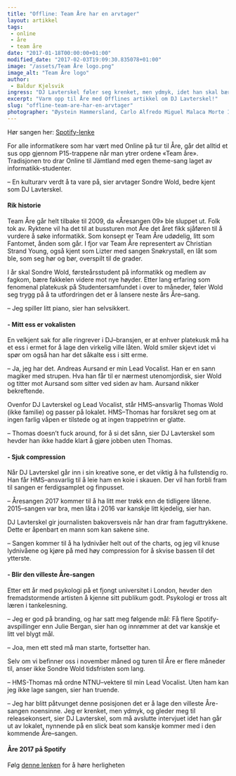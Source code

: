 ```yaml
---
title: "Offline: Team Åre har en arvtager"
layout: artikkel
tags: 
 - online
 - åre
 - team åre
date: "2017-01-18T00:00:00+01:00"
modified_date: "2017-02-03T19:09:30.835078+01:00"
image: "/assets/Team Åre logo.png"
image_alt: "Team Åre logo"
author:
 - Baldur Kjelsvik
ingress: "DJ Lavterskel føler seg krenket, men ydmyk, idet han skal bære Onlines viktigste kulturarv videre mot nyåret."
excerpt: "Varm opp til Åre med Offlines artikkel om DJ Lavterskel!"
slug: "offline-team-are-har-en-arvtager"
photographer: "Øystein Hammersland, Carlo Alfredo Miguel Malaca Morte III"
---
```

Hør sangen her: [Spotify-lenke](https://open.spotify.com/track/1FKYq1DN4DnHqLtdTF1xLf)

For alle informatikere som har vært med Online på tur til Åre, går det alltid et sus opp gjennom P15-trappene når man ytrer ordene «Team åre». Tradisjonen tro drar Online til Jämtland med egen theme-sang laget av informatikk-studenter.

– En kulturarv verdt å ta vare på, sier arvtager Sondre Wold, bedre kjent som DJ Lavterskel.

#### Rik historie

Team Åre går helt tilbake til 2009, da «Åresangen 09» ble sluppet ut. Folk tok av. Ryktene vil ha det til at bussturen mot Åre det året fikk sjåføren til å vurdere å søke informatikk. Som konsept er Team Åre udødelig, litt som Fantomet, ånden som går. I fjor var Team Åre representert av Christian Strand Young, også kjent som Lizter med sangen Snøkrystall, en låt som ble, som seg hør og bør, overspilt til de grader.

I år skal Sondre Wold, førsteårsstudent på informatikk og medlem av fagkom, bære fakkelen videre mot nye høyder. Etter lang erfaring som fenomenal platekusk på Studentersamfundet i over to måneder, føler Wold seg trygg på å ta utfordringen det er å lansere neste års Åre–sang.

– Jeg spiller litt piano, sier han selvsikkert.

#### - Mitt ess er vokalisten

En velkjent sak for alle ringrever i DJ–bransjen, er at enhver platekusk må ha et ess i ermet for å lage den virkelig ville låten. Wold smiler skjevt idet vi spør om også han har det såkalte ess i sitt erme.

– Ja, jeg har det. Andreas Aursand er min Lead Vocalist. Han er en sann magiker med strupen. Hva han får til er nærmest utenomjordisk, sier Wold og titter mot Aursand som sitter ved siden av ham. Aursand nikker bekreftende.

Ovenfor DJ Lavterskel og Lead Vocalist, står HMS–ansvarlig Thomas Wold (ikke familie) og passer på lokalet. HMS–Thomas har forsikret seg om at ingen farlig våpen er tilstede og at ingen trappetrinn er glatte.

– Thomas doesn’t fuck around, for å si det sånn, sier DJ Lavterskel som hevder han ikke hadde klart å gjøre jobben uten Thomas.

#### - Sjuk compression

Når DJ Lavterskel går inn i sin kreative sone, er det viktig å ha fullstendig ro. Han får HMS–ansvarlig til å leie ham en koie i skauen. Der vil han forbli fram til sangen er ferdigsamplet og finpusset.

– Åresangen 2017 kommer til å ha litt mer trøkk enn de tidligere låtene. 2015–sangen var bra, men låta i 2016 var kanskje litt kjedelig, sier han.

DJ Lavterskel gir journalisten bakoversveis når han drar fram faguttrykkene. Dette er åpenbart en mann som kan sakene sine.

– Sangen kommer til å ha lydnivåer helt out of the charts, og jeg vil knuse lydnivåene og kjøre på med høy compression for å skvise bassen til det ytterste.

#### - Blir den villeste Åre-sangen

Etter ett år med psykologi på et fjongt universitet i London, hevder den fremadstormende artisten å kjenne sitt publikum godt. Psykologi er tross alt læren i tankelesning.

– Jeg er god på branding, og har satt meg følgende mål: Få flere Spotify-avspillinger enn Julie Bergan, sier han og innrømmer at det var kanskje et litt vel blygt mål.

– Joa, men ett sted må man starte, fortsetter han.

Selv om vi befinner oss i november måned og turen til Åre er flere måneder til, anser ikke Sondre Wold tidsfristen som lang.

– HMS-Thomas må ordne NTNU–vektere til min Lead Vocalist. Uten ham kan jeg ikke lage sangen, sier han truende.

– Jeg har blitt påtvunget denne posisjonen det er å lage den villeste Åre-sangen noensinne. Jeg er krenket, men ydmyk, og gleder meg til releasekonsert, sier DJ Lavterskel, som må avslutte intervjuet idet han går ut av lokalet, nynnende på en slick beat som kanskje kommer med i den kommende Åre–sangen.

#### Åre 2017 på Spotify

Følg [denne lenken](https://open.spotify.com/track/1FKYq1DN4DnHqLtdTF1xLf) for å høre herligheten